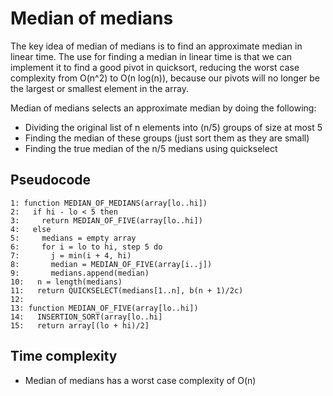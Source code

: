 # Median of medians
The key idea of median of medians is to find an approximate median in linear time. The use for finding a median in linear time is that we can implement it to find a good pivot in quicksort, reducing the worst case complexity from O(n^2) to O(n log(n)), because our pivots will no longer be the largest or smallest element in the array. 

Median of medians selects an approximate median by doing the following:
- Dividing the original list of n elements into (n/5) groups of size at most 5
- Finding the median of these groups (just sort them as they are small)
- Finding the true median of the n/5 medians using quickselect

## Pseudocode
```
1: function MEDIAN_OF_MEDIANS(array[lo..hi])
2:   if hi - lo < 5 then
3:     return MEDIAN_OF_FIVE(array[lo..hi])
4:   else
5:     medians = empty array
6:     for i = lo to hi, step 5 do
7:       j = min(i + 4, hi)
8:       median = MEDIAN_OF_FIVE(array[i..j])
9:       medians.append(median)
10:   n = length(medians)
11:   return QUICKSELECT(medians[1..n], b(n + 1)/2c)
12:
13: function MEDIAN_OF_FIVE(array[lo..hi])
14:   INSERTION_SORT(array[lo..hi]
15:   return array[(lo + hi)/2]
```

## Time complexity
- Median of medians has a worst case complexity of O(n)
